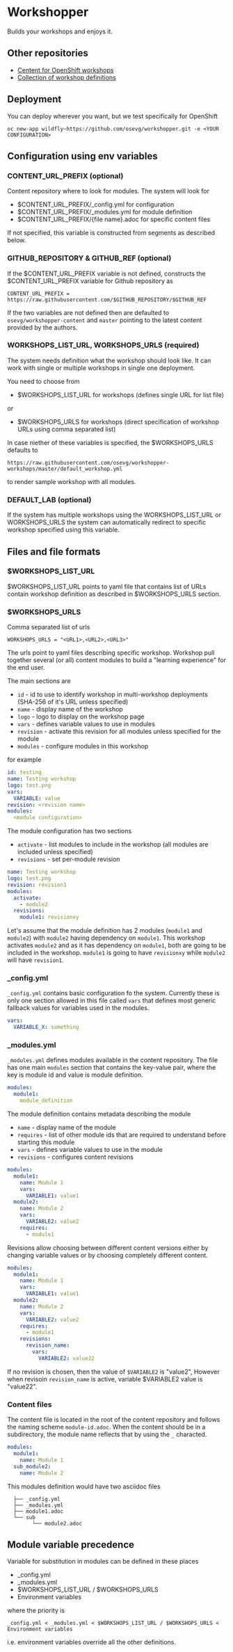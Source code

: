 # Workshopper

Builds your workshops and enjoys it.

## Other repositories

* [Centent for OpenShift workshops](https://github.com/osevg/workshopper-content)
* [Collection of workshop definitions](https://github.com/osevg/workshopper-workshops)
 
## Deployment

You can deploy wherever you want, but we test specifically for OpenShift
 
```
oc new-app wildfly~https://github.com/osevg/workshopper.git -e <YOUR CONFIGURATION>
```

## Configuration using env variables

### CONTENT_URL_PREFIX (optional)

Content repository where to look for modules. The system will look for

* $CONTENT_URL_PREFIX/_config.yml for configuration
* $CONTENT_URL_PREFIX/_modules.yml for module definition
* $CONTENT_URL_PREFIX/{file name}.adoc for specific content files

If not specified, this variable is constructed from segments as described below.

### GITHUB_REPOSITORY & GITHUB_REF (optional)

If the $CONTENT_URL_PREFIX variable is not defined, constructs the $CONTENT_URL_PREFIX variable for Github repository 
as 

```
CONTENT_URL_PREFIX = https://raw.githubusercontent.com/$GITHUB_REPOSITORY/$GITHUB_REF
```

If the two variables are not defined then are defaulted to `osevg/workshopper-content` and `master` pointing to the 
latest content provided by the authors.

### WORKSHOPS_LIST_URL, WORKSHOPS_URLS (required)

The system needs definition what the workshop should look like. It can work with single or multiple workshops in single
one deployment.

You need to choose from 
  
* $WORKSHOPS_LIST_URL for workshops (defines single URL for list file)

or

* $WORKSHOPS_URLS for workshops (direct specification of workshop URLs using comma separated list)

In case niether of these variables is specified, the $WORKSHOPS_URLS defaults to

```
https://raw.githubusercontent.com/osevg/workshopper-workshops/master/default_workshop.yml
```

to render sample workshop with all modules.

### DEFAULT_LAB (optional)

If the system has multiple workshops using the WORKSHOPS_LIST_URL or WORKSHOPS_URLS the system can automatically 
redirect to specific workshop specified using this variable.

## Files and file formats

### $WORKSHOPS_LIST_URL

$WORKSHOPS_LIST_URL points to yaml file that contains list of URLs contain workshop definition as described in 
$WORKSHOPS_URLS section.

### $WORKSHOPS_URLS

Comma separated list of urls
 
 ```
 WORKSHOPS_URLS = "<URL1>,<URL2>,<URL3>" 
 ```

The urls point to yaml files describing specific workshop. Workshop pull together several (or all) content modules
to build a "learning experience" for the end user.

The main sections are

* `id` - id to use to identify workshop in multi-workshop deployments (SHA-256 of it's URL unless specified)
* `name` - display name of the workshop
* `logo` - logo to display on the workshop page
* `vars` - defines variable values to use in modules 
* `revision` - activate this revision for all modules unless specified for the module
* `modules` - configure modules in this workshop

for example

```yaml
id: testing
name: Testing workshop
logo: test.png
vars:
  VARIABLE: value
revision: <revision name>
modules:
  <module configuration>
```

The module configuration has two sections

* `activate` - list modules to include in the workshop (all modules are included unless specified)
* `revisions` - set per-module revision

```yaml
name: Testing workshop
logo: test.png
revision: revision1
modules:
  activate:
    - module2
  revisions:
    module1: revisionxy
```

Let's assume that the module definition has 2 modules (`module1` and `module2`) with `module2` having dependency on 
`module1`. This workshop activates `module2` and as it has dependency on `module1`, both are going to be included in 
the workshop. `module1` is going to have `revisionxy` while `module2` will have `revision1`.  

### _config.yml

`_config.yml` contains basic configuration fo the system. Currently these is only one section 
allowed in this file called `vars` that defines most generic fallback values for variables used in the modules. 

```yaml
vars:
  VARIABLE_X: something
```

### _modules.yml

`_modules.yml` defines modules available in the content repository. The file has one main `modules` section that 
contains the key-value pair, where the key is module id and value is module definition.

```yaml
modules:
  module1:
    module_definition
```

The module definition contains metadata describing the module

* `name` - display name of the module
* `requires` - list of other module ids that are required to understand before starting this module
* `vars` - defines variable values to use in the module
* `revisions` - configures content revisions

```yaml
modules:
  module1:
    name: Module 1
    vars:
      VARIABLE1: value1
  module2:
    name: Module 2
    vars:
      VARIABLE2: value2
    requires:
      - module1
```

Revisions allow choosing between different content versions either by changing variable values or by choosing 
completely different content.
  
```yaml
modules:
  module1:
    name: Module 1
    vars:
      VARIABLE1: value1
  module2:
    name: Module 2
    vars:
      VARIABLE2: value2
    requires:
      - module1
    revisions:
      revision_name:
        vars:
          VARIABLE2: value22
```

If no revision is chosen, then the value of `$VARIABLE2` is "value2", However when revisoin `revision_name` is active, 
variable $VARIABLE2 value is "value22".

### Content files

The content file is located in the root of the content repository and follows the naming scheme `module-id.adoc`. When
the content should be in a subdirectory, the module name reflects that by using the `_` characted.

```yaml
modules:
  module1:
    name: Module 1
  sub_module2:
    name: Module 2
```

This modules definition would have two asciidoc files

```
  ├── _config.yml
  ├── _modules.yml
  ├── module1.adoc
  └── sub
        └── module2.adoc
```

## Module variable precedence

Variable for substitution in modules can be defined in these places
 
* _config.yml
* _modules.yml
* $WORKSHOPS_LIST_URL / $WORKSHOPS_URLS
* Environment variables

where the priority is

```
_config.yml < _modules.yml < $WORKSHOPS_LIST_URL / $WORKSHOPS_URLS < Environment variables
```

i.e. environment variables override all the other definitions.
